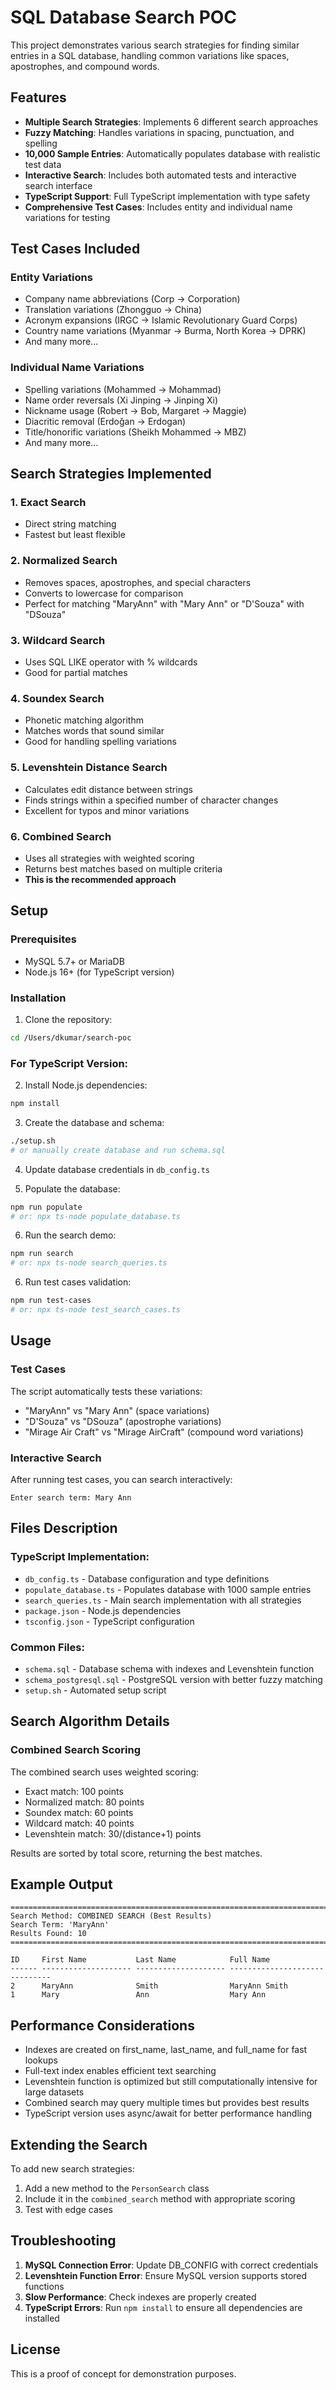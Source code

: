 # SQL Database Search POC

This project demonstrates various search strategies for finding similar entries in a SQL database, handling common variations like spaces, apostrophes, and compound words.

## Features

- **Multiple Search Strategies**: Implements 6 different search approaches
- **Fuzzy Matching**: Handles variations in spacing, punctuation, and spelling
- **10,000 Sample Entries**: Automatically populates database with realistic test data
- **Interactive Search**: Includes both automated tests and interactive search interface
- **TypeScript Support**: Full TypeScript implementation with type safety
- **Comprehensive Test Cases**: Includes entity and individual name variations for testing

## Test Cases Included

### Entity Variations
- Company name abbreviations (Corp → Corporation)
- Translation variations (Zhongguo → China)
- Acronym expansions (IRGC → Islamic Revolutionary Guard Corps)
- Country name variations (Myanmar → Burma, North Korea → DPRK)
- And many more...

### Individual Name Variations
- Spelling variations (Mohammed → Mohammad)
- Name order reversals (Xi Jinping → Jinping Xi)
- Nickname usage (Robert → Bob, Margaret → Maggie)
- Diacritic removal (Erdoğan → Erdogan)
- Title/honorific variations (Sheikh Mohammed → MBZ)
- And many more...

## Search Strategies Implemented

### 1. **Exact Search**
- Direct string matching
- Fastest but least flexible

### 2. **Normalized Search**
- Removes spaces, apostrophes, and special characters
- Converts to lowercase for comparison
- Perfect for matching "MaryAnn" with "Mary Ann" or "D'Souza" with "DSouza"

### 3. **Wildcard Search**
- Uses SQL LIKE operator with % wildcards
- Good for partial matches

### 4. **Soundex Search**
- Phonetic matching algorithm
- Matches words that sound similar
- Good for handling spelling variations

### 5. **Levenshtein Distance Search**
- Calculates edit distance between strings
- Finds strings within a specified number of character changes
- Excellent for typos and minor variations

### 6. **Combined Search**
- Uses all strategies with weighted scoring
- Returns best matches based on multiple criteria
- **This is the recommended approach**

## Setup

### Prerequisites
- MySQL 5.7+ or MariaDB
- Node.js 16+ (for TypeScript version)

### Installation

1. Clone the repository:
```bash
cd /Users/dkumar/search-poc
```

### For TypeScript Version:

2. Install Node.js dependencies:
```bash
npm install
```

3. Create the database and schema:
```bash
./setup.sh
# or manually create database and run schema.sql
```

4. Update database credentials in `db_config.ts`

5. Populate the database:
```bash
npm run populate
# or: npx ts-node populate_database.ts
```

6. Run the search demo:
```bash
npm run search
# or: npx ts-node search_queries.ts
```

6. Run test cases validation:
```bash
npm run test-cases
# or: npx ts-node test_search_cases.ts
```

## Usage

### Test Cases
The script automatically tests these variations:
- "MaryAnn" vs "Mary Ann" (space variations)
- "D'Souza" vs "DSouza" (apostrophe variations)
- "Mirage Air Craft" vs "Mirage AirCraft" (compound word variations)

### Interactive Search
After running test cases, you can search interactively:
```
Enter search term: Mary Ann
```

## Files Description

### TypeScript Implementation:
- `db_config.ts` - Database configuration and type definitions
- `populate_database.ts` - Populates database with 1000 sample entries
- `search_queries.ts` - Main search implementation with all strategies
- `package.json` - Node.js dependencies
- `tsconfig.json` - TypeScript configuration

### Common Files:
- `schema.sql` - Database schema with indexes and Levenshtein function
- `schema_postgresql.sql` - PostgreSQL version with better fuzzy matching
- `setup.sh` - Automated setup script

## Search Algorithm Details

### Combined Search Scoring
The combined search uses weighted scoring:
- Exact match: 100 points
- Normalized match: 80 points
- Soundex match: 60 points
- Wildcard match: 40 points
- Levenshtein match: 30/(distance+1) points

Results are sorted by total score, returning the best matches.

## Example Output

```
================================================================================
Search Method: COMBINED SEARCH (Best Results)
Search Term: 'MaryAnn'
Results Found: 10
================================================================================

ID     First Name           Last Name            Full Name                     
------ -------------------- -------------------- ------------------------------
2      MaryAnn              Smith                MaryAnn Smith                 
1      Mary                 Ann                  Mary Ann                      
```

## Performance Considerations

- Indexes are created on first_name, last_name, and full_name for fast lookups
- Full-text index enables efficient text searching
- Levenshtein function is optimized but still computationally intensive for large datasets
- Combined search may query multiple times but provides best results
- TypeScript version uses async/await for better performance handling

## Extending the Search

To add new search strategies:
1. Add a new method to the `PersonSearch` class
2. Include it in the `combined_search` method with appropriate scoring
3. Test with edge cases

## Troubleshooting

1. **MySQL Connection Error**: Update DB_CONFIG with correct credentials
2. **Levenshtein Function Error**: Ensure MySQL version supports stored functions
3. **Slow Performance**: Check indexes are properly created
4. **TypeScript Errors**: Run `npm install` to ensure all dependencies are installed

## License

This is a proof of concept for demonstration purposes. 
